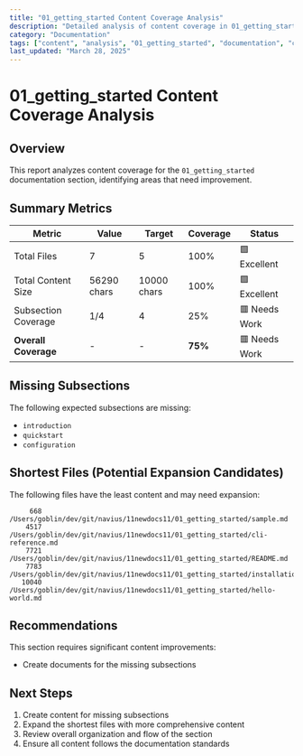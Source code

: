 ```yaml
---
title: "01_getting_started Content Coverage Analysis"
description: "Detailed analysis of content coverage in 01_getting_started documentation section"
category: "Documentation"
tags: ["content", "analysis", "01_getting_started", "documentation", "coverage"]
last_updated: "March 28, 2025"
---
```


# 01_getting_started Content Coverage Analysis

## Overview

This report analyzes content coverage for the `01_getting_started` documentation section, identifying areas that need improvement.

## Summary Metrics

| Metric | Value | Target | Coverage | Status |
|--------|-------|--------|----------|--------|
| Total Files |        7 | 5 | 100% | 🟩 Excellent |
| Total Content Size |    56290 chars | 10000 chars | 100% | 🟩 Excellent |
| Subsection Coverage | 1/4 | 4 | 25% | 🟥 Needs Work |
| **Overall Coverage** | - | - | **75%** | 🟥 Needs Work |

## Missing Subsections

The following expected subsections are missing:
- `introduction`
- `quickstart`
- `configuration`

## Shortest Files (Potential Expansion Candidates)

The following files have the least content and may need expansion:

```
     668 /Users/goblin/dev/git/navius/11newdocs11/01_getting_started/sample.md
    4517 /Users/goblin/dev/git/navius/11newdocs11/01_getting_started/cli-reference.md
    7721 /Users/goblin/dev/git/navius/11newdocs11/01_getting_started/README.md
    7783 /Users/goblin/dev/git/navius/11newdocs11/01_getting_started/installation.md
   10040 /Users/goblin/dev/git/navius/11newdocs11/01_getting_started/hello-world.md
```

## Recommendations

This section requires significant content improvements:
- Create documents for the missing subsections

## Next Steps

1. Create content for missing subsections
2. Expand the shortest files with more comprehensive content
3. Review overall organization and flow of the section
4. Ensure all content follows the documentation standards

